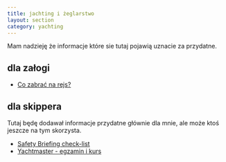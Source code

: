 ```yaml
---
title: jachting i żeglarstwo 
layout: section
category: yachting
---
```


Mam nadzieję że informacje które sie tutaj pojawią uznacie za przydatne.

dla załogi
-----------
* [Co zabrać na rejs?](/co-zabrac)

dla skippera
-------------
Tutaj będę dodawał informacje przydatne głównie dla mnie, ale może ktoś jeszcze na tym skorzysta.  
* [Safety Briefing check-list](/safety-briefing)
* [Yachtmaster - egzamin i kurs](/yachtmaster-egzamin-kurs)

